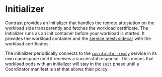 # Initializer

Contrast provides an Initializer that handles the remote attestation on the
workload side transparently and fetches the workload certificate. The
Initializer runs as an init container before your workload is started. It
provides the workload container and the [service mesh sidecar](service-mesh.md)
with the workload certificates.

The initializer periodically connects to the
[`coordinator-ready`](coordinator.md#services) service in its own namespace
until it receives a successful response. This means that workload pods with an
initializer will stay in the `Init` phase until a Coordinator manifest is set
that allows their policy.
